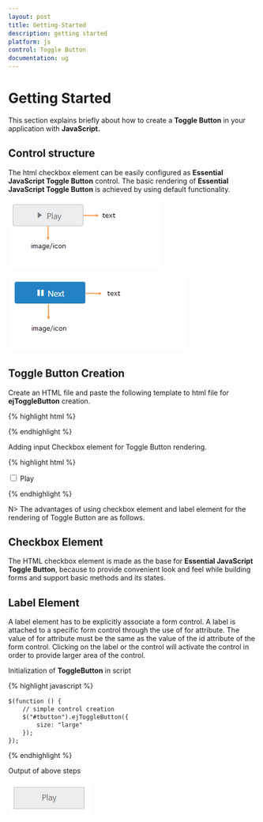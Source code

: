 ```yaml
---
layout: post
title: Getting-Started
description: getting started
platform: js
control: Toggle Button
documentation: ug
---
```


# Getting Started

This section explains briefly about how to create a **Toggle Button** in your application with **JavaScript.** 

## Control structure

The html checkbox element can be easily configured as **Essential JavaScript Toggle Button** control. The basic rendering of **Essential JavaScript Toggle Button** is achieved by using default functionality.

![](/js/ToggleButton/Getting-Started_images/Getting-Started_img1.png) 



![](/js/ToggleButton/Getting-Started_images/Getting-Started_img2.png) 



## Toggle Button Creation



Create an HTML file and paste the following template to html file for **ejToggleButton** creation.

{% highlight html %}

<!DOCTYPE html>
<html>
<head>
    <title>Getting Started Essential JS</title>
    <!-- Style sheet for default theme (flat azure) -->
    <link href="http://cdn.syncfusion.com/{{ site.releaseversion }}/js/web/flat-azure/ej.web.all.min.css" rel="stylesheet" />
    <!--Scripts-->
    <script src="http://cdn.syncfusion.com/js/assets/external/jquery-1.10.2.min.js"></script>
    <script src="http://cdn.syncfusion.com/{{ site.releaseversion }}/js/web/ej.web.all.min.js"></script>
    <!--Add custom scripts here -->
</head>
<body>
    <!--add Toggle Button element here-->
</body>
</html>


{% endhighlight %}



Adding input Checkbox element for Toggle Button rendering.



{% highlight html %}

<input type="checkbox" id="tbutton"/>
<label for="tbutton">Play</label>


{% endhighlight %}



N> The advantages of using checkbox element and label element for the rendering of Toggle Button are as follows.



## Checkbox Element

The HTML checkbox element is made as the base for **Essential JavaScript Toggle Button**, because to provide convenient look and feel while building forms and support basic methods and its states.

## Label Element

A label element has to be explicitly associate a form control. A label is attached to a specific form control through the use of for attribute. The value of for attribute must be the same as the value of the id attribute of the form control. Clicking on the label or the control will activate the control in order to provide larger area of the control.



Initialization of **ToggleButton** in script



{% highlight javascript %}



    $(function () {
        // simple control creation
        $("#tbutton").ejToggleButton({
            size: "large"
        });
    });



{% endhighlight %}



Output of above steps



![](/js/ToggleButton/Getting-Started_images/Getting-Started_img4.png) 



